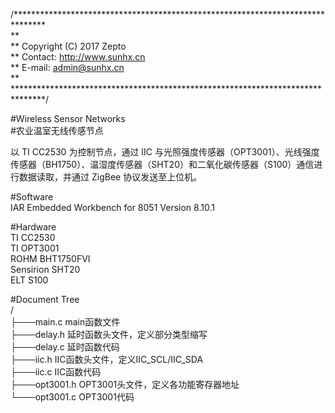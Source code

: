 /*******************************************************************************  
**  
** Copyright (C) 2017 Zepto  
** Contact: http://www.sunhx.cn  
** E-mail: admin@sunhx.cn  
**  
*******************************************************************************/  
  
#Wireless Sensor Networks  
#农业温室无线传感节点  

以 TI CC2530 为控制节点，通过 IIC 与光照强度传感器（OPT3001）、光线强度传感器（BH1750）、温湿度传感器（SHT20）和二氧化碳传感器（S100）通信进行数据读取，并通过 ZigBee 协议发送至上位机。  
  
  
#Software  
  IAR Embedded Workbench for 8051 Version 8.10.1  
  
#Hardware  
  TI CC2530  
  TI OPT3001  
  ROHM BHT1750FVI  
  Sensirion SHT20  
  ELT S100  
  
#Document Tree  
/  
├───main.c          main函数文件  
├───delay.h         延时函数头文件，定义部分类型缩写  
├───delay.c         延时函数代码  
├───iic.h           IIC函数头文件，定义IIC_SCL/IIC_SDA  
├───iic.c           IIC函数代码  
├───opt3001.h       OPT3001头文件，定义各功能寄存器地址  
└───opt3001.c       OPT3001代码  
